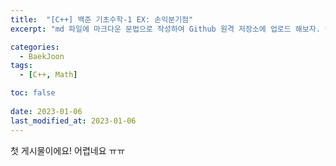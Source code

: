 ```yaml
---
title:  "[C++] 백준 기초수학-1 EX: 손익분기점"
excerpt: "md 파일에 마크다운 문법으로 작성하여 Github 원격 저장소에 업로드 해보자. 에디터는 Visual Studio code 사용! 로컬 서버에서 확인도 해보자. "

categories:
  - BaekJoon
tags:
  - [C++, Math]

toc: false
 
date: 2023-01-06
last_modified_at: 2023-01-06
---
```


첫 게시물이에요!
어렵네요 ㅠㅠ